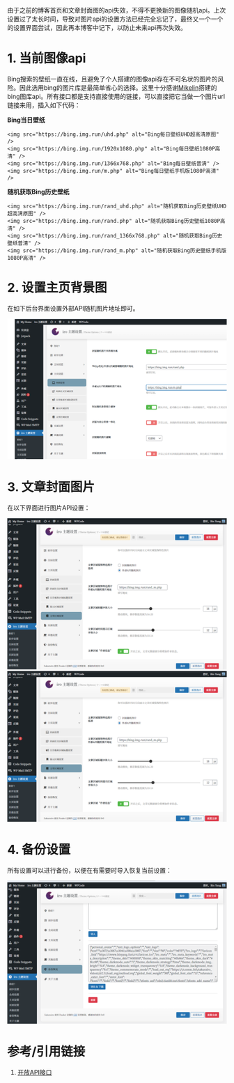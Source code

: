 由于之前的博客首页和文章封面图的api失效，不得不更换新的图像随机api。上次设置过了太长时间，导致对图片api的设置方法已经完全忘记了，最终又一个一个的设置界面尝试，因此再本博客中记下，以防止未来api再次失效。

# 1. 当前图像api

Bing搜索的壁纸一直在线，且避免了个人搭建的图像api存在不可名状的图片的风险。因此选用bing的图片库是最简单省心的选择。这里十分感谢[Mikelin](https://bing.img.run/)搭建的bing图库api。所有接口都是支持直接使用的链接，可以直接把它当做一个图片url链接来用，插入如下代码：

**Bing当日壁纸**

    <img src="https://bing.img.run/uhd.php" alt="Bing每日壁纸UHD超高清原图" />
    <img src="https://bing.img.run/1920x1080.php" alt="Bing每日壁纸1080P高清" />
    <img src="https://bing.img.run/1366x768.php" alt="Bing每日壁纸普清" />
    <img src="https://bing.img.run/m.php" alt="Bing每日壁纸手机版1080P高清" />

**随机获取Bing历史壁纸**

    <img src="https://bing.img.run/rand_uhd.php" alt="随机获取Bing历史壁纸UHD超高清原图" />
    <img src="https://bing.img.run/rand.php" alt="随机获取Bing历史壁纸1080P高清" />
    <img src="https://bing.img.run/rand_1366x768.php" alt="随机获取Bing历史壁纸普清" />
    <img src="https://bing.img.run/rand_m.php" alt="随机获取Bing历史壁纸手机版1080P高清" />

# 2. 设置主页背景图

在如下后台界面设置外部API随机图片地址即可。

![](./_images/image-20240527172211756.png)

# 3. 文章封面图片

在以下界面进行图片API设置：

![](_images/image-20240527173700100.png)
![](./_images/image-20240527173700100.png)
# 4. 备份设置

所有设置可以进行备份，以便在有需要时导入恢复当前设置：

![](./_images/image-20240527173813974.png)

# 参考/引用链接

1. [开放API接口](https://bing.img.run/api.html)
